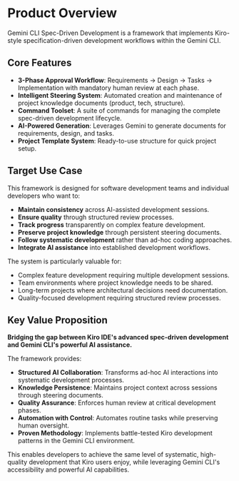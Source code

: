 # Product Overview

Gemini CLI Spec-Driven Development is a framework that implements Kiro-style specification-driven development workflows within the Gemini CLI.

## Core Features

- **3-Phase Approval Workflow**: Requirements → Design → Tasks → Implementation with mandatory human review at each phase.
- **Intelligent Steering System**: Automated creation and maintenance of project knowledge documents (product, tech, structure).
- **Command Toolset**: A suite of commands for managing the complete spec-driven development lifecycle.
- **AI-Powered Generation**: Leverages Gemini to generate documents for requirements, design, and tasks.
- **Project Template System**: Ready-to-use structure for quick project setup.

## Target Use Case

This framework is designed for software development teams and individual developers who want to:

- **Maintain consistency** across AI-assisted development sessions.
- **Ensure quality** through structured review processes.
- **Track progress** transparently on complex feature development.
- **Preserve project knowledge** through persistent steering documents.
- **Follow systematic development** rather than ad-hoc coding approaches.
- **Integrate AI assistance** into established development workflows.

The system is particularly valuable for:

- Complex feature development requiring multiple development sessions.
- Team environments where project knowledge needs to be shared.
- Long-term projects where architectural decisions need documentation.
- Quality-focused development requiring structured review processes.

## Key Value Proposition

**Bridging the gap between Kiro IDE's advanced spec-driven development and Gemini CLI's powerful AI assistance.**

The framework provides:

- **Structured AI Collaboration**: Transforms ad-hoc AI interactions into systematic development processes.
- **Knowledge Persistence**: Maintains project context across sessions through steering documents.
- **Quality Assurance**: Enforces human review at critical development phases.
- **Automation with Control**: Automates routine tasks while preserving human oversight.
- **Proven Methodology**: Implements battle-tested Kiro development patterns in the Gemini CLI environment.

This enables developers to achieve the same level of systematic, high-quality development that Kiro users enjoy, while leveraging Gemini CLI's accessibility and powerful AI capabilities.
